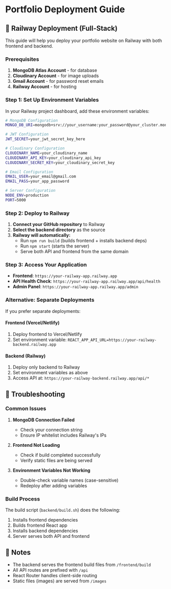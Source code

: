 # Portfolio Deployment Guide

## 🚀 Railway Deployment (Full-Stack)

This guide will help you deploy your portfolio website on Railway with both frontend and backend.

### Prerequisites

1. **MongoDB Atlas Account** - for database
2. **Cloudinary Account** - for image uploads
3. **Gmail Account** - for password reset emails
4. **Railway Account** - for hosting

### Step 1: Set Up Environment Variables

In your Railway project dashboard, add these environment variables:

```bash
# MongoDB Configuration
MONGO_DB_URI=mongodb+srv://your_username:your_password@your_cluster.mongodb.net/portfolio

# JWT Configuration
JWT_SECRET=your_jwt_secret_key_here

# Cloudinary Configuration
CLOUDINARY_NAME=your_cloudinary_name
CLOUDINARY_API_KEY=your_cloudinary_api_key
CLOUDINARY_SECRET_KEY=your_cloudinary_secret_key

# Email Configuration
EMAIL_USER=your_email@gmail.com
EMAIL_PASS=your_app_password

# Server Configuration
NODE_ENV=production
PORT=5000
```

### Step 2: Deploy to Railway

1. **Connect your GitHub repository** to Railway
2. **Select the backend directory** as the source
3. **Railway will automatically:**
   - Run `npm run build` (builds frontend + installs backend deps)
   - Run `npm start` (starts the server)
   - Serve both API and frontend from the same domain

### Step 3: Access Your Application

- **Frontend**: `https://your-railway-app.railway.app`
- **API Health Check**: `https://your-railway-app.railway.app/api/health`
- **Admin Panel**: `https://your-railway-app.railway.app/admin`

### Alternative: Separate Deployments

If you prefer separate deployments:

#### Frontend (Vercel/Netlify)
1. Deploy frontend to Vercel/Netlify
2. Set environment variable: `REACT_APP_API_URL=https://your-railway-backend.railway.app`

#### Backend (Railway)
1. Deploy only backend to Railway
2. Set environment variables as above
3. Access API at: `https://your-railway-backend.railway.app/api/*`

## 🔧 Troubleshooting

### Common Issues

1. **MongoDB Connection Failed**
   - Check your connection string
   - Ensure IP whitelist includes Railway's IPs

2. **Frontend Not Loading**
   - Check if build completed successfully
   - Verify static files are being served

3. **Environment Variables Not Working**
   - Double-check variable names (case-sensitive)
   - Redeploy after adding variables

### Build Process

The build script (`backend/build.sh`) does the following:
1. Installs frontend dependencies
2. Builds frontend React app
3. Installs backend dependencies
4. Server serves both API and frontend

## 📝 Notes

- The backend serves the frontend build files from `/frontend/build`
- All API routes are prefixed with `/api`
- React Router handles client-side routing
- Static files (images) are served from `/images` 